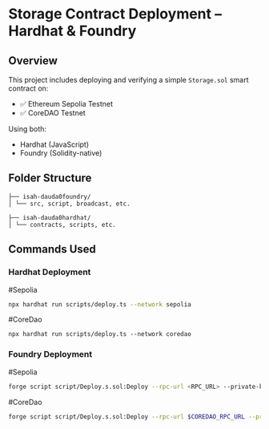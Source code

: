 # Storage Contract Deployment – Hardhat & Foundry

## Overview
This project includes deploying and verifying a simple `Storage.sol` smart contract on:
- ✅ Ethereum Sepolia Testnet
- ✅ CoreDAO Testnet

Using both:
- Hardhat (JavaScript)
- Foundry (Solidity-native)

## Folder Structure

```
├── isah-dauda0foundry/
│ └── src, script, broadcast, etc.

├── isah-dauda0hardhat/
│ └── contracts, scripts, etc.

```

## Commands Used

### Hardhat Deployment
#Sepolia
```bash
npx hardhat run scripts/deploy.ts --network sepolia
```
#CoreDao
```
npx hardhat run scripts/deploy.ts --network coredao
```

### Foundry Deployment

#Sepolia 
```bash
forge script script/Deploy.s.sol:Deploy --rpc-url <RPC_URL> --private-key <PRIVATE_KEY> --broadcast
```
#CoreDao
```bash
forge script script/Deploy.s.sol:Deploy --rpc-url $COREDAO_RPC_URL --private-key $PRIVATE_KEY --broadcast --legacy --with-gas-price 1000000000
```
